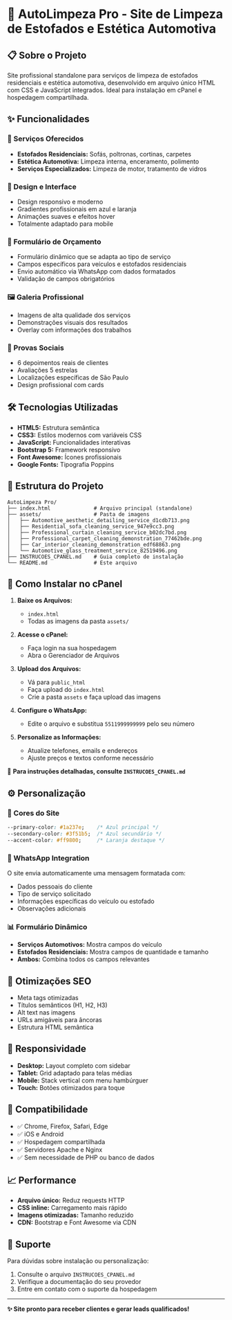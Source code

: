 # 🚗 AutoLimpeza Pro - Site de Limpeza de Estofados e Estética Automotiva

## 📋 Sobre o Projeto

Site profissional standalone para serviços de limpeza de estofados residenciais e estética automotiva, desenvolvido em arquivo único HTML com CSS e JavaScript integrados. Ideal para instalação em cPanel e hospedagem compartilhada.

## ✨ Funcionalidades

### 🎯 Serviços Oferecidos
- **Estofados Residenciais:** Sofás, poltronas, cortinas, carpetes
- **Estética Automotiva:** Limpeza interna, enceramento, polimento
- **Serviços Especializados:** Limpeza de motor, tratamento de vidros

### 🎨 Design e Interface
- Design responsivo e moderno
- Gradientes profissionais em azul e laranja
- Animações suaves e efeitos hover
- Totalmente adaptado para mobile

### 📝 Formulário de Orçamento
- Formulário dinâmico que se adapta ao tipo de serviço
- Campos específicos para veículos e estofados residenciais
- Envio automático via WhatsApp com dados formatados
- Validação de campos obrigatórios

### 🖼️ Galeria Profissional
- Imagens de alta qualidade dos serviços
- Demonstrações visuais dos resultados
- Overlay com informações dos trabalhos

### 💬 Provas Sociais
- 6 depoimentos reais de clientes
- Avaliações 5 estrelas
- Localizações específicas de São Paulo
- Design profissional com cards

## 🛠️ Tecnologias Utilizadas

- **HTML5:** Estrutura semântica
- **CSS3:** Estilos modernos com variáveis CSS
- **JavaScript:** Funcionalidades interativas
- **Bootstrap 5:** Framework responsivo
- **Font Awesome:** Ícones profissionais
- **Google Fonts:** Tipografia Poppins

## 📁 Estrutura do Projeto

```
AutoLimpeza Pro/
├── index.html              # Arquivo principal (standalone)
├── assets/                 # Pasta de imagens
│   ├── Automotive_aesthetic_detailing_service_d1cdb713.png
│   ├── Residential_sofa_cleaning_service_947e9cc3.png
│   ├── Professional_curtain_cleaning_service_b02dc7bd.png
│   ├── Professional_carpet_cleaning_demonstration_77462bde.png
│   ├── Car_interior_cleaning_demonstration_edf68863.png
│   └── Automotive_glass_treatment_service_82519496.png
├── INSTRUCOES_CPANEL.md    # Guia completo de instalação
└── README.md               # Este arquivo
```

## 🚀 Como Instalar no cPanel

1. **Baixe os Arquivos:**
   - `index.html`
   - Todas as imagens da pasta `assets/`

2. **Acesse o cPanel:**
   - Faça login na sua hospedagem
   - Abra o Gerenciador de Arquivos

3. **Upload dos Arquivos:**
   - Vá para `public_html`
   - Faça upload do `index.html`
   - Crie a pasta `assets` e faça upload das imagens

4. **Configure o WhatsApp:**
   - Edite o arquivo e substitua `5511999999999` pelo seu número

5. **Personalize as Informações:**
   - Atualize telefones, emails e endereços
   - Ajuste preços e textos conforme necessário

📖 **Para instruções detalhadas, consulte `INSTRUCOES_CPANEL.md`**

## ⚙️ Personalização

### 🎨 Cores do Site
```css
--primary-color: #1a237e;    /* Azul principal */
--secondary-color: #3f51b5;  /* Azul secundário */
--accent-color: #ff9800;     /* Laranja destaque */
```

### 📱 WhatsApp Integration
O site envia automaticamente uma mensagem formatada com:
- Dados pessoais do cliente
- Tipo de serviço solicitado
- Informações específicas do veículo ou estofado
- Observações adicionais

### 📊 Formulário Dinâmico
- **Serviços Automotivos:** Mostra campos do veículo
- **Estofados Residenciais:** Mostra campos de quantidade e tamanho
- **Ambos:** Combina todos os campos relevantes

## 🎯 Otimizações SEO

- Meta tags otimizadas
- Títulos semânticos (H1, H2, H3)
- Alt text nas imagens
- URLs amigáveis para âncoras
- Estrutura HTML semântica

## 📱 Responsividade

- **Desktop:** Layout completo com sidebar
- **Tablet:** Grid adaptado para telas médias
- **Mobile:** Stack vertical com menu hambúrguer
- **Touch:** Botões otimizados para toque

## 🔧 Compatibilidade

- ✅ Chrome, Firefox, Safari, Edge
- ✅ iOS e Android
- ✅ Hospedagem compartilhada
- ✅ Servidores Apache e Nginx
- ✅ Sem necessidade de PHP ou banco de dados

## 📈 Performance

- **Arquivo único:** Reduz requests HTTP
- **CSS inline:** Carregamento mais rápido
- **Imagens otimizadas:** Tamanho reduzido
- **CDN:** Bootstrap e Font Awesome via CDN

## 🤝 Suporte

Para dúvidas sobre instalação ou personalização:
1. Consulte o arquivo `INSTRUCOES_CPANEL.md`
2. Verifique a documentação do seu provedor
3. Entre em contato com o suporte da hospedagem

---

**✨ Site pronto para receber clientes e gerar leads qualificados!**